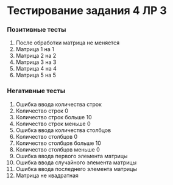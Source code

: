 # Тестирование задания 4 ЛР 3

### Позитивные тесты

1. После обработки матрица не меняется
2. Матрица 1 на 1
3. Матрица 2 на 2
4. Матрица 3 на 3
5. Матрица 4 на 4
6. Матрица 5 на 5

### Негативные тесты

1. Ошибка ввода количества строк
2. Количество строк 0
3. Количество строк больше 10
4. Количество строк меньше 0
5. Ошибка ввода количества столбцов
6. Количество столбцов 0
7. Количество столбцов больше 10
8. Количество столбцов меньше 0
9. Ошибка ввода первого элемента матрицы
10. Ошибка ввода случайного элемента матрицы
11. Ошибка ввода последнего элемента матрицы
12. Матрица не квадратная

